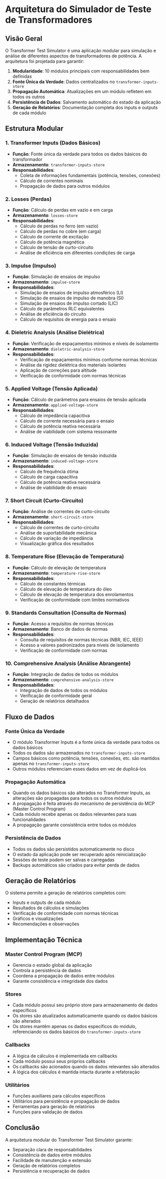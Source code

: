 # Arquitetura do Simulador de Teste de Transformadores

## Visão Geral

O Transformer Test Simulator é uma aplicação modular para simulação e análise de diferentes aspectos de transformadores de potência. A arquitetura foi projetada para garantir:

1. **Modularidade**: 10 módulos principais com responsabilidades bem definidas
2. **Fonte Única da Verdade**: Dados centralizados no `transformer-inputs-store`
3. **Propagação Automática**: Atualizações em um módulo refletem em todos os outros
4. **Persistência de Dados**: Salvamento automático do estado da aplicação
5. **Geração de Relatórios**: Documentação completa dos inputs e outputs de cada módulo

## Estrutura Modular

### 1. Transformer Inputs (Dados Básicos)
- **Função**: Fonte única da verdade para todos os dados básicos do transformador
- **Armazenamento**: `transformer-inputs-store`
- **Responsabilidades**:
  - Coleta de informações fundamentais (potência, tensões, conexões)
  - Cálculo de correntes nominais
  - Propagação de dados para outros módulos

### 2. Losses (Perdas)
- **Função**: Cálculo de perdas em vazio e em carga
- **Armazenamento**: `losses-store`
- **Responsabilidades**:
  - Cálculo de perdas no ferro (em vazio)
  - Cálculo de perdas no cobre (em carga)
  - Cálculo de corrente de excitação
  - Cálculo de potência magnética
  - Cálculo de tensão de curto-circuito
  - Análise de eficiência em diferentes condições de carga

### 3. Impulse (Impulso)
- **Função**: Simulação de ensaios de impulso
- **Armazenamento**: `impulse-store`
- **Responsabilidades**:
  - Simulação de ensaios de impulso atmosférico (LI)
  - Simulação de ensaios de impulso de manobra (SI)
  - Simulação de ensaios de impulso cortado (LIC)
  - Cálculo de parâmetros RLC equivalentes
  - Análise de eficiência do circuito
  - Cálculo de requisitos de energia para o ensaio

### 4. Dieletric Analysis (Análise Dielétrica)
- **Função**: Verificação de espaçamentos mínimos e níveis de isolamento
- **Armazenamento**: `dieletric-analysis-store`
- **Responsabilidades**:
  - Verificação de espaçamentos mínimos conforme normas técnicas
  - Análise da rigidez dielétrica dos materiais isolantes
  - Aplicação de correções para altitude
  - Verificação de conformidade com normas técnicas

### 5. Applied Voltage (Tensão Aplicada)
- **Função**: Cálculo de parâmetros para ensaios de tensão aplicada
- **Armazenamento**: `applied-voltage-store`
- **Responsabilidades**:
  - Cálculo de impedância capacitiva
  - Cálculo de corrente necessária para o ensaio
  - Cálculo de potência reativa necessária
  - Análise de viabilidade com sistema ressonante

### 6. Induced Voltage (Tensão Induzida)
- **Função**: Simulação de ensaios de tensão induzida
- **Armazenamento**: `induced-voltage-store`
- **Responsabilidades**:
  - Cálculo de frequência ótima
  - Cálculo de carga capacitiva
  - Cálculo de potência reativa necessária
  - Análise de viabilidade do ensaio

### 7. Short Circuit (Curto-Circuito)
- **Função**: Análise de correntes de curto-circuito
- **Armazenamento**: `short-circuit-store`
- **Responsabilidades**:
  - Cálculo de correntes de curto-circuito
  - Análise de suportabilidade mecânica
  - Cálculo de variação de impedância
  - Visualização gráfica dos resultados

### 8. Temperature Rise (Elevação de Temperatura)
- **Função**: Cálculo de elevação de temperatura
- **Armazenamento**: `temperature-rise-store`
- **Responsabilidades**:
  - Cálculo de constantes térmicas
  - Cálculo de elevação de temperatura do óleo
  - Cálculo de elevação de temperatura dos enrolamentos
  - Verificação de conformidade com limites normativos

### 9. Standards Consultation (Consulta de Normas)
- **Função**: Acesso a requisitos de normas técnicas
- **Armazenamento**: Banco de dados de normas
- **Responsabilidades**:
  - Consulta de requisitos de normas técnicas (NBR, IEC, IEEE)
  - Acesso a valores padronizados para níveis de isolamento
  - Verificação de conformidade com normas

### 10. Comprehensive Analysis (Análise Abrangente)
- **Função**: Integração de dados de todos os módulos
- **Armazenamento**: `comprehensive-analysis-store`
- **Responsabilidades**:
  - Integração de dados de todos os módulos
  - Verificação de conformidade geral
  - Geração de relatórios detalhados

## Fluxo de Dados

### Fonte Única da Verdade
- O módulo Transformer Inputs é a fonte única da verdade para todos os dados básicos
- Todos os dados são armazenados no `transformer-inputs-store`
- Campos básicos como potência, tensões, conexões, etc. são mantidos apenas no `transformer-inputs-store`
- Outros módulos referenciam esses dados em vez de duplicá-los

### Propagação Automática
- Quando os dados básicos são alterados no Transformer Inputs, as alterações são propagadas para todos os outros módulos
- A propagação é feita através do mecanismo de persistência do MCP (Master Control Program)
- Cada módulo recebe apenas os dados relevantes para suas funcionalidades
- A propagação garante consistência entre todos os módulos

### Persistência de Dados
- Todos os dados são persistidos automaticamente no disco
- O estado da aplicação pode ser recuperado após reinicialização
- Sessões de teste podem ser salvas e carregadas
- Backups automáticos são criados para evitar perda de dados

## Geração de Relatórios

O sistema permite a geração de relatórios completos com:
- Inputs e outputs de cada módulo
- Resultados de cálculos e simulações
- Verificação de conformidade com normas técnicas
- Gráficos e visualizações
- Recomendações e observações

## Implementação Técnica

### Master Control Program (MCP)
- Gerencia o estado global da aplicação
- Controla a persistência de dados
- Coordena a propagação de dados entre módulos
- Garante consistência e integridade dos dados

### Stores
- Cada módulo possui seu próprio store para armazenamento de dados específicos
- Os stores são atualizados automaticamente quando os dados básicos são alterados
- Os stores mantêm apenas os dados específicos do módulo, referenciando os dados básicos do `transformer-inputs-store`

### Callbacks
- A lógica de cálculos é implementada em callbacks
- Cada módulo possui seus próprios callbacks
- Os callbacks são acionados quando os dados relevantes são alterados
- A lógica dos cálculos é mantida intacta durante a refatoração

### Utilitários
- Funções auxiliares para cálculos específicos
- Utilitários para persistência e propagação de dados
- Ferramentas para geração de relatórios
- Funções para validação de dados

## Conclusão

A arquitetura modular do Transformer Test Simulator garante:
- Separação clara de responsabilidades
- Consistência de dados entre módulos
- Facilidade de manutenção e extensão
- Geração de relatórios completos
- Persistência e recuperação de dados
